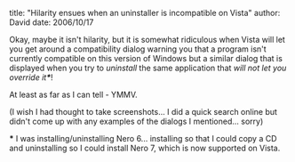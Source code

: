
title: "Hilarity ensues when an uninstaller is incompatible on Vista"
author: David
date: 2006/10/17

<p>Okay, maybe it isn't hilarity, but it is somewhat ridiculous when Vista will let you get around a compatibility dialog warning you that a program isn't currently compatible on this version of Windows but a similar dialog that is displayed when you try to <em>uninstall</em> the same application that&nbsp;<em>will not let you override it<strong>*</strong></em>!</p> <p>At least as far as I can tell -&nbsp;YMMV.</p> <p>(I wish I had thought to take screenshots... I did a quick search online but didn't come up with any examples of the dialogs I mentioned... sorry)</p> <p><strong>*</strong> I was installing/uninstalling Nero 6... installing so that I could copy a CD and uninstalling so I could install Nero 7, which is now supported on Vista.</p>
